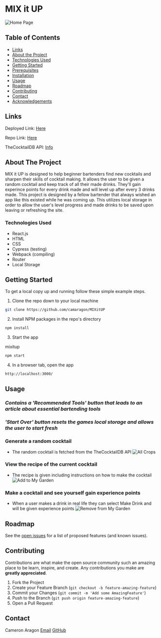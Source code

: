 # MIX it UP

![Home Page](https://i.gyazo.com/5dd77ab3868c5c8fbd2a9e28b6f30353.jpg)

<!-- TABLE OF CONTENTS -->

## Table of Contents
* [Links](#links)
* [About the Project](#about-the-project)
* [Technologies Used](#technologies-used)
* [Getting Started](#getting-started)
* [Prerequisites](#prerequisites)
* [Installation](#installation)
* [Usage](#usage)
* [Roadmap](#roadmap)
* [Contributing](#contributing)
* [Contact](#contact)
* [Acknowledgements](#acknowledgements)

<!-- LINKS -->
## Links

Deployed Link: [Here](https://mix-it-up-camaragon.vercel.app/)

Repo Link: [Here](https://github.com/camaragon/MIXitUP)

TheCocktailDB API: [Info](https://www.thecocktaildb.com/api.php)

<!-- ABOUT THE PROJECT -->
## About The Project

MIX it UP is designed to help beginner bartenders find new cocktails and sharpen their skills of cocktail making. It allows the user to be given a random cocktail and keep track of all their made drinks. They'll gain experince points for every drink made and will level up after every 3 drinks made. This project is designed by a fellow bartender that always wished an app like this existed while he was coming up. This utilizes local storage in order to allow the user's level progress and made drinks to be saved upon leaving or refreshing the site.

### Technologies Used

* React.js
* HTML
* CSS
* Cypress (testing)
* Webpack (compiling)
* Router
* Local Storage

<!-- GETTING STARTED -->
## Getting Started

To get a local copy up and running follow these simple example steps.

1. Clone the repo down to your local machine
```sh
git clone https://github.com/camaragon/MIXitUP
```

2. Install NPM packages in the repo's directory
```sh
npm install
```
3. Start the app

mixitup
```sh
npm start
```

4. In a browser tab, open the app
```sh
http://localhost:3000/
```

<!-- USAGE EXAMPLES -->
## Usage

### *Contains a 'Recommended Tools' button that leads to an article about essential bartending tools*

### *'Start Over' button resets the games local storage and allows the user to start fresh*

### Generate a random cocktail
* The random cocktail is fetched from the TheCocktailDB API
  ![All Crops](https://i.gyazo.com/759ef01571568c249234660fde2ae274.jpg)


### View the recipe of the current cocktail
  * The recipe is given including instructions on how to make the cocktail
  ![Add to My Garden](https://i.gyazo.com/38bbca6c1e5261ca613f03d54373caf8.jpg)


### Make a cocktail and see yourself gain experience points
  * When a user makes a drink in real life they can select Make Drink and will be given experience points
  ![Remove from My Garden](https://i.gyazo.com/5a2811c08cb3c35734384d915d3e907f.jpg)

<!-- ROADMAP -->
## Roadmap

See the [open issues](https://github.com/camaragon/MIXitUP/issues) for a list of proposed features (and known issues).

<!-- CONTRIBUTING -->
## Contributing

Contributions are what make the open source community such an amazing place to be learn, inspire, and create. Any contributions you make are **greatly appreciated**.

1. Fork the Project
2. Create your Feature Branch (`git checkout -b feature-amazing-feature`)
3. Commit your Changes (`git commit -m 'Add some AmazingFeature'`)
4. Push to the Branch (`git push origin feature-amazing-feature`)
5. Open a Pull Request

<!-- CONTACT -->
## Contact

Cameron Aragon
[Email](caragon4695@gmail.com)
[GitHub](https://github.com/camaragon)
